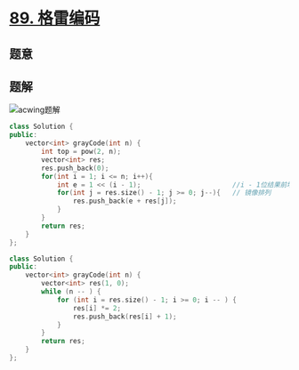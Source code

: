 #  [89. 格雷编码](https://leetcode-cn.com/problems/gray-code/)

## 题意



## 题解



![acwing题解](./acwing-lc-89.jpeg)



```c++
class Solution {
public:
    vector<int> grayCode(int n) {
        int top = pow(2, n);
        vector<int> res;
        res.push_back(0);
        for(int i = 1; i <= n; i++){
            int e = 1 << (i - 1);                       //i - 1位结果前增加一位1
            for(int j = res.size() - 1; j >= 0; j--){   // 镜像排列
                res.push_back(e + res[j]);
            }
        }
        return res;
    }
};
```

```c++
class Solution {
public:
    vector<int> grayCode(int n) {
        vector<int> res(1, 0);
        while (n -- ) {
            for (int i = res.size() - 1; i >= 0; i -- ) {
                res[i] *= 2;
                res.push_back(res[i] + 1);
            }
        }
        return res;
    }
};
```



```python3

```

